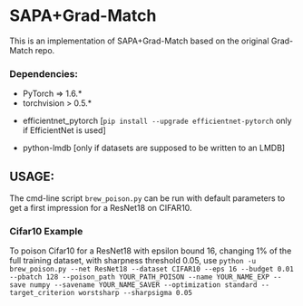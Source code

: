 # SAPA+Grad-Match

This is an implementation of SAPA+Grad-Match based on the original Grad-Match repo. 

### Dependencies:
* PyTorch => 1.6.*
* torchvision > 0.5.*
- efficientnet_pytorch [```pip install --upgrade efficientnet-pytorch``` only if EfficientNet is used]
* python-lmdb [only if datasets are supposed to be written to an LMDB]


## USAGE:

The cmd-line script ```brew_poison.py``` can be run with default parameters to get a first impression for a ResNet18 on CIFAR10.

### Cifar10 Example
To poison Cifar10 for a ResNet18 with epsilon bound 16, changing 1% of the full training dataset, with sharpness threshold 0.05, use
```python -u brew_poison.py --net ResNet18 --dataset CIFAR10 --eps 16 --budget 0.01 --pbatch 128 --poison_path YOUR_PATH_POISON --name YOUR_NAME_EXP --save numpy --savename YOUR_NAME_SAVER --optimization standard --target_criterion worstsharp --sharpsigma 0.05 ```
